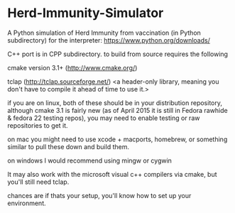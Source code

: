 # Herd-Immunity-Simulator
A Python simulation of Herd Immunity from vaccination (in Python subdirectory)
for the interpreter: https://www.python.org/downloads/

C++ port is in CPP subdirectory.
to build from source requires the following

cmake version 3.1+ (http://www.cmake.org/) <a makefile generator>

tclap (http://tclap.sourceforge.net/) <a header-only library, meaning you don't have to compile it ahead of time to use it.>

if you are on linux, both of these should be in your distribution repository, although cmake 3.1 is fairly new (as of April 2015 it is still in Fedora rawhide & fedora 22 testing repos), you may need to enable testing or raw repositories to get it.

on mac you might need to use xcode + macports, homebrew, or something similar to pull these down and build them.

on windows I would recommend using mingw or cygwin

It may also work with the microsoft visual c++ compilers via cmake, but you'll still need tclap.

chances are if thats your setup, you'll know how to set up your environment.
